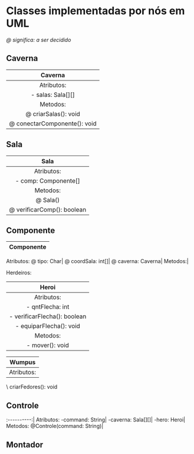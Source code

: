# Classes implementadas por nós em UML
 
<i>@ significa: a ser decidido</i>
 
## Caverna
 
Caverna     |
:----------:|
Atributos:|
\- salas: Sala[][]|
Metodos:|
\@ criarSalas(): void|
\@ conectarComponente(): void|
 
## Sala
Sala|
:----------:|
Atributos:|
\- comp: Componente[]|
Metodos:|
\@ Sala()|
\@ verificarComp(): boolean|
 
## Componente
Componente|
:--------:|
Atributos:
\@ tipo: Char|
\@ coordSala: int[]|
\@ caverna: Caverna|
Metodos:|
 
Herdeiros:
 
Heroi|
:---:|
Atributos:|
\- qntFlecha: int|
\- verificarFlecha(): boolean|
\- equiparFlecha(): void|
Metodos:|
\- mover(): void|
 
Wumpus|
:----:|
Atributos:|
\ criarFedores(): void
 
## Controle
:----------:|
Atributos:
\-command: String|
\-caverna: Sala[][]|
\-hero: Heroi|
Metodos:
\@Controle(command: String)|

## Montador

